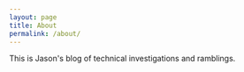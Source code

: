 ```yaml
---
layout: page
title: About
permalink: /about/
---
```


This is Jason's blog of technical investigations and ramblings.
